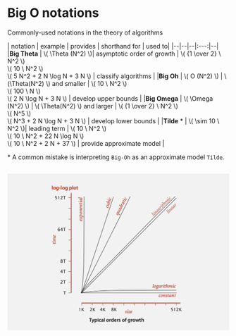 # Big O notations

Commonly-used notations in the theory of algorithms

[//]: # (https://rust-lang.github.io/mdBook/format/mathjax.html)
| notation | example | provides | shorthand for | used to|
|--|--|--|:---:|--|
|**Big Theta** |  \\( \Theta (N^2) \\)| asymptotic order of growth  | \\( {1 \over 2} \ N^2 \\) <br /> \\( 10 \ N^2 \\) <br /> \\( 5 N^2 + 2 N \log N + 3 N \\) | classify algorithms |
|**Big Oh** |  \\( O (N^2) \\) | \\(\Theta(N^2) \\) and smaller  | \\( 10 \ N^2 \\) <br /> \\( 100 \ N \\) <br /> \\( 2 N \log N + 3 N \\) | develop upper bounds |
|**Big Omega** |  \\( \Omega (N^2) \\) | \\( \Theta(N^2) \\) and larger  | \\( {1 \over 2} \ N^2 \\) <br /> \\( N^5 \\) <br /> \\( N^3 + 2 N \log N + 3 N \\) | develop lower bounds |
|**Tilde** \* |  \\( \sim 10 \ N^2 \\)| leading term  | \\( 10 \ N^2 \\) <br /> \\( 10 \ N^2 + 22 N \log N \\) <br /> \\( 10 \ N^2 + 2 N + 37 \\) | provide approximate model |

\* A common mistake is interpreting `Big-Oh` as an approximate model `Tilde`.

## 

![](order_of_growth.png)
